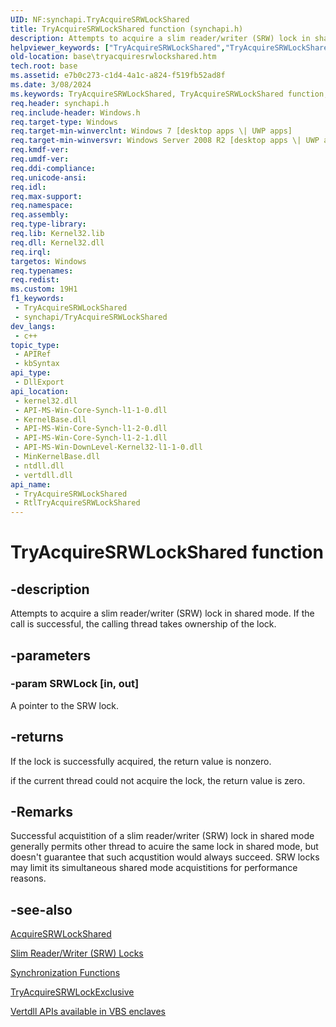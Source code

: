 ```yaml
---
UID: NF:synchapi.TryAcquireSRWLockShared
title: TryAcquireSRWLockShared function (synchapi.h)
description: Attempts to acquire a slim reader/writer (SRW) lock in shared mode. If the call is successful, the calling thread takes ownership of the lock.
helpviewer_keywords: ["TryAcquireSRWLockShared","TryAcquireSRWLockShared function","base.tryacquiresrwlockshared","synchapi/TryAcquireSRWLockShared","winbase/TryAcquireSRWLockShared"]
old-location: base\tryacquiresrwlockshared.htm
tech.root: base
ms.assetid: e7b0c273-c1d4-4a1c-a824-f519fb52ad8f
ms.date: 3/08/2024
ms.keywords: TryAcquireSRWLockShared, TryAcquireSRWLockShared function, base.tryacquiresrwlockshared, synchapi/TryAcquireSRWLockShared, winbase/TryAcquireSRWLockShared
req.header: synchapi.h
req.include-header: Windows.h
req.target-type: Windows
req.target-min-winverclnt: Windows 7 [desktop apps \| UWP apps]
req.target-min-winversvr: Windows Server 2008 R2 [desktop apps \| UWP apps]
req.kmdf-ver: 
req.umdf-ver: 
req.ddi-compliance: 
req.unicode-ansi: 
req.idl: 
req.max-support: 
req.namespace: 
req.assembly: 
req.type-library: 
req.lib: Kernel32.lib
req.dll: Kernel32.dll
req.irql: 
targetos: Windows
req.typenames: 
req.redist: 
ms.custom: 19H1
f1_keywords:
 - TryAcquireSRWLockShared
 - synchapi/TryAcquireSRWLockShared
dev_langs:
 - c++
topic_type:
 - APIRef
 - kbSyntax
api_type:
 - DllExport
api_location:
 - kernel32.dll
 - API-MS-Win-Core-Synch-l1-1-0.dll
 - KernelBase.dll
 - API-MS-Win-Core-Synch-l1-2-0.dll
 - API-MS-Win-Core-Synch-l1-2-1.dll
 - API-MS-Win-DownLevel-Kernel32-l1-1-0.dll
 - MinKernelBase.dll
 - ntdll.dll
 - vertdll.dll
api_name:
 - TryAcquireSRWLockShared
 - RtlTryAcquireSRWLockShared
---
```


# TryAcquireSRWLockShared function

## -description

Attempts to acquire a slim reader/writer (SRW) lock in shared mode. If the call is successful, the calling thread takes ownership of the lock.

## -parameters

### -param SRWLock [in, out]

A pointer to the SRW lock.

## -returns

If the lock is successfully acquired, the return value is nonzero.

if the current thread could not acquire the lock, the return value is zero.

## -Remarks

Successful acquistition of a slim reader/writer (SRW) lock in shared mode generally permits other thread to acuire the same lock in shared mode, but doesn't guarantee that such acqustition would always succeed. SRW locks may limit its simultaneous shared mode acquistitions for performance reasons.

## -see-also

[AcquireSRWLockShared](nf-synchapi-acquiresrwlockshared.md)

[Slim Reader/Writer (SRW) Locks](/windows/win32/Sync/slim-reader-writer--srw--locks)

[Synchronization Functions](/windows/win32/Sync/synchronization-functions)

[TryAcquireSRWLockExclusive](nf-synchapi-tryacquiresrwlockexclusive.md)

[Vertdll APIs available in VBS enclaves](/windows/win32/trusted-execution/enclaves-available-in-vertdll)
